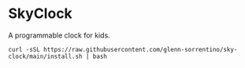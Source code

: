 # SkyClock
 A programmable clock for kids.

```
curl -sSL https://raw.githubusercontent.com/glenn-sorrentino/sky-clock/main/install.sh | bash
```
